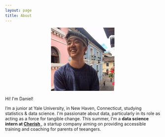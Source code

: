 ```yaml
---
layout: page
title: About
---
```




<div class="wide" markdown="1">

<p align="center">
  <img src="https://raw.githubusercontent.com/danielk56/danielk56.github.io/master/assets/img/profile.jpg?raw=true "Profile""/>
</p>


Hi! I'm Daniel!

I’m a junior at Yale University, in New Haven, Connecticut, studying <span class="evidence"> 
statistics & data science</span>. I'm passionate about data, particularly in its role as acting 
as a force for tangible change. This summer, I'm a  <strong> data science intern at <a href="https://www.hellocherish.com/"> 
Cherish </strong> </a>, a startup company aiming on providing accessible training and coaching for parents of teeangers.

</div>
